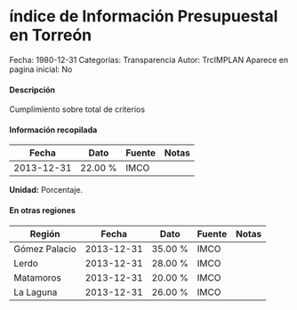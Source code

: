 índice de Información Presupuestal en Torreón
=====

Fecha: 1980-12-31
Categorías: Transparencia
Autor: TrcIMPLAN
Aparece en pagina inicial: No

#### Descripción

Cumplimiento sobre total de criterios

#### Información recopilada

<table class="table table-hover table-bordered matriz">
<thead>
<tr>
<th>Fecha</th>
<th>Dato</th>
<th>Fuente</th>
<th>Notas</th>
</tr>
</thead>
<tbody>
<tr>
<td>2013-12-31</td>
<td class="derecha">22.00 %</td>
<td>IMCO</td>
<td></td>
</tr>
</tbody>
</table>

<b>Unidad:</b> Porcentaje.




#### En otras regiones

<table class="table table-hover table-bordered matriz">
<thead>
<tr>
<th>Región</th>
<th>Fecha</th>
<th>Dato</th>
<th>Fuente</th>
<th>Notas</th>
</tr>
</thead>
<tbody>
<tr>
<td>Gómez Palacio</td>
<td>2013-12-31</td>
<td class="derecha">35.00 %</td>
<td>IMCO</td>
<td></td>
</tr>
<tr>
<td>Lerdo</td>
<td>2013-12-31</td>
<td class="derecha">28.00 %</td>
<td>IMCO</td>
<td></td>
</tr>
<tr>
<td>Matamoros</td>
<td>2013-12-31</td>
<td class="derecha">20.00 %</td>
<td>IMCO</td>
<td></td>
</tr>
<tr>
<td>La Laguna</td>
<td>2013-12-31</td>
<td class="derecha">26.00 %</td>
<td>IMCO</td>
<td></td>
</tr>
</tbody>
</table>

